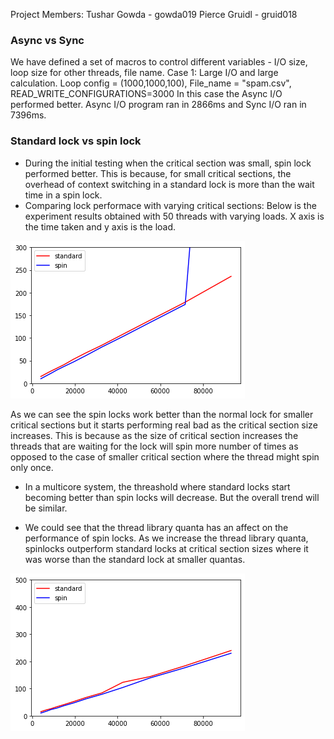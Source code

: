 Project Members:
Tushar Gowda  -  gowda019
Pierce Gruidl -  gruid018

### Async vs Sync 
We have defined a set of macros to control different variables - I/O size, loop size for other threads, file name.
Case 1: Large I/O and large calculation. Loop config = (1000,1000,100), File_name = "spam.csv", READ_WRITE_CONFIGURATIONS=3000
  In this case the Async I/O performed better. 
  Async I/O program ran in 2866ms and Sync I/O ran in 7396ms.


### Standard lock vs spin lock
* During the initial testing when the critical section was small, spin lock performed better. This is because, for small critical sections, the overhead of context switching in a standard lock is more than the wait time in a spin lock.
* Comparing lock performace with varying critical sections:
Below is the experiment results obtained with 50 threads with varying loads. X axis is the time taken and y axis is the load.

![Alt text](spin_vs_normal_50threads_init100.png?raw=true "spin vs normal - varying workload")

As we can see the spin locks work better than the normal lock for smaller critical sections but it starts performing real bad as the critical section size increases. This is because as the size of critical section increases the threads that are waiting for the lock will spin more number of times as opposed to the case of smaller critical section where the thread might spin only once.

* In a multicore system, the threashold where standard locks start becoming better than spin locks will decrease. But the overall trend will be similar.

* We could see that the thread library quanta has an affect on the performance of spin locks. As we increase the thread library quanta, spinlocks outperform standard locks at critical section sizes where it was worse than the standard lock at smaller quantas.

![Alt text](spin_vs_normal_50threads_init10000.png?raw=true "spin vs normal - varying workload- 10000 quanta")